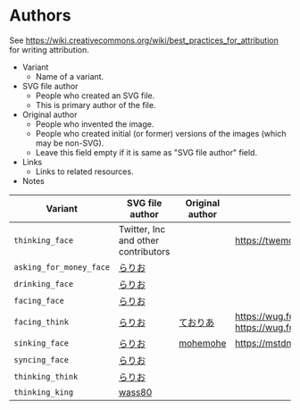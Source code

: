 # Authors

See <https://wiki.creativecommons.org/wiki/best_practices_for_attribution> for writing attribution.

* Variant
    + Name of a variant.
* SVG file author
    + People who created an SVG file.
    + This is primary author of the file.
* Original author
    + People who invented the image.
    + People who created initial (or former) versions of the images
      (which may be non-SVG).
    + Leave this field empty if it is same as "SVG file author" field.
* Links
    + Links to related resources.
* Notes

| Variant | SVG file author | Original author | Links | Notes |
|---------|-----------------|-----------------|-------|-------|
| `thinking_face` | Twitter, Inc and other contributors | | <https://twemoji.twitter.com/> | |
| `asking_for_money_face` | [らりお](https://mastodon.cardina1.red/@lo48576) | | | |
| `drinking_face` | [らりお](https://mastodon.cardina1.red/@lo48576) | | | |
| `facing_face` | [らりお](https://mastodon.cardina1.red/@lo48576) | | | |
| `facing_think` | [らりお](https://mastodon.cardina1.red/@lo48576) | [ておりあ](https://wug.fun/@theoria) | <https://wug.fun/@theoria/102797827680416690>, <https://wug.fun/@theoria/104135573937266394> | |
| `sinking_face` | [らりお](https://mastodon.cardina1.red/@lo48576) | [mohemohe](https://mstdn.plusminus.io/@mohemohe) | <https://mstdn.plusminus.io/@mohemohe/104138670696463364> | |
| `syncing_face` | [らりお](https://mastodon.cardina1.red/@lo48576) | | | |
| `thinking_think` | [らりお](https://mastodon.cardina1.red/@lo48576) | | | |
| `thinking_king` | [wass80](https://twitter.com/wass80) | | | |
